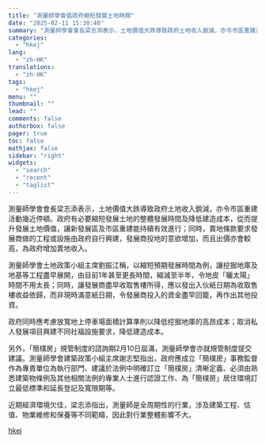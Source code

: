 ```yaml
---
title: "測量師學會倡政府縮短發展土地時間"
date: "2025-02-11 15:30:40"
summary: "測量師學會會長梁志添表示，土地價值大跌導致政府土地收入銳減，亦令市區重建活動幾近停頓。政府有必要縮短..."
categories:
  - "hkej"
lang:
  - "zh-HK"
translations:
  - "zh-HK"
tags:
  - "hkej"
menu: ""
thumbnail: ""
lead: ""
comments: false
authorbox: false
pager: true
toc: false
mathjax: false
sidebar: "right"
widgets:
  - "search"
  - "recent"
  - "taglist"
---
```


測量師學會會長梁志添表示，土地價值大跌導致政府土地收入銳減，亦令市區重建活動幾近停頓。政府有必要縮短發展土地的整體發展時間及降低建造成本，從而提升發展土地價值，讓新發展區及市區重建能持續有效進行；同時，賣地條款要求發展商做的工程或設施由政府自行興建，發展商投地的意欲增加，而且出價亦會較高，為政府增加賣地收入。

測量師學會土地政策小組主席劉振江稱，以縮短預期發展時間為例，讓挖掘地庫及地基等工程盡早展開，由目前1年甚至更長時間，縮減至半年，令地皮「曬太陽」時間不用太長；同時，讓發展商盡早收取售樓所得，應以發出入伙紙日期為收取售樓收益依歸，而非現時滿意紙日期，令發展商投入的資金盡早回籠，再作出其他投資。

政府同時應考慮放寬地上停車場面積計算準則以降低挖掘地庫的高昂成本；取消私人發展項目興建不同社福設施要求，降低建造成本。

另外，「簡樸房」規管制度的諮詢期2月10日屆滿，測量師學會亦就規管制度提交建議。測量師學會建築政策小組主席謝志堅指出，政府應成立「簡樸房」事務監督作為專責單位為執行部門、建議於法例中明確訂立「簡樸房」清晰定義、必須由熟悉建築物條例及其他相關法例的專業人士進行認證工作、為「簡樸房」居住環境訂立最低標準和延長登記及寬限期等。

近期經濟環境欠佳，梁志添指出，測量師是全周期性的行業，涉及建築工程、估值、物業維修和保養等不同範疇，因此對行業整體影響不大。

[hkej](https://www2.hkej.com/instantnews/property/article/3997081/%E6%B8%AC%E9%87%8F%E5%B8%AB%E5%AD%B8%E6%9C%83%E5%80%A1%E6%94%BF%E5%BA%9C%E7%B8%AE%E7%9F%AD%E7%99%BC%E5%B1%95%E5%9C%9F%E5%9C%B0%E6%99%82%E9%96%93)
